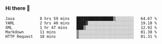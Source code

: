### Hi there 👋

<!--
**urzz/urzz** is a ✨ _special_ ✨ repository because its `README.md` (this file) appears on your GitHub profile.

Here are some ideas to get you started:

- 🔭 I’m currently working on ...
- 🌱 I’m currently learning ...
- 👯 I’m looking to collaborate on ...
- 🤔 I’m looking for help with ...
- 💬 Ask me about ...
- 📫 How to reach me: ...
- 😄 Pronouns: ...
- ⚡ Fun fact: ...
-->

<!--START_SECTION:waka-->
```text
Java           8 hrs 59 mins   ████████████████▒░░░░░░░░   64.67 % 
YAML           2 hrs 40 mins   ████▓░░░░░░░░░░░░░░░░░░░░   19.18 % 
XML            1 hr 47 mins    ███▒░░░░░░░░░░░░░░░░░░░░░   12.92 % 
Markdown       11 mins         ▒░░░░░░░░░░░░░░░░░░░░░░░░   01.38 % 
HTTP Request   10 mins         ▒░░░░░░░░░░░░░░░░░░░░░░░░   01.31 % 
```
<!--END_SECTION:waka-->
